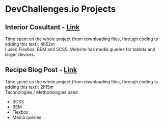 # DevChallenges.io Projects

## Interior Cosultant - [Link](https://mateuszrosiak.github.io/DevChallenges.io/3-interior-consultant)
Time spent on the whole project (from downloading files, through coding to adding this text): 4h52m  
I used Flexbox, BEM and SCSS. Website has media queries for tablets and larger devices.  
  
## Recipe Blog Post - [Link](https://mateuszrosiak.github.io/DevChallenges.io/4-recipe-blog/)
Time spent on the whole project (from downloading files, through coding to adding this text): 2h15m  
Technologies / Methodologies used:
* SCSS
* BEM
* Flexbox
* Media queries